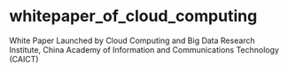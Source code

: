 # whitepaper_of_cloud_computing
 White Paper Launched by Cloud Computing and Big Data Research Institute, China Academy of Information and Communications Technology (CAICT)
